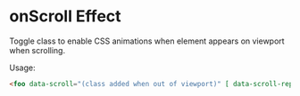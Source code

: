 # onScroll Effect

Toggle class to enable CSS animations when element appears on viewport when scrolling.

Usage:

```html
<foo data-scroll="(class added when out of viewport)" [ data-scroll-repeat="('true'|'false'|max count)" data-scroll-offset="(offset in px)" ]></foo>
```
